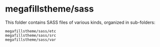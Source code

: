 # megafillstheme/sass

This folder contains SASS files of various kinds, organized in sub-folders:

    megafillstheme/sass/etc
    megafillstheme/sass/src
    megafillstheme/sass/var

